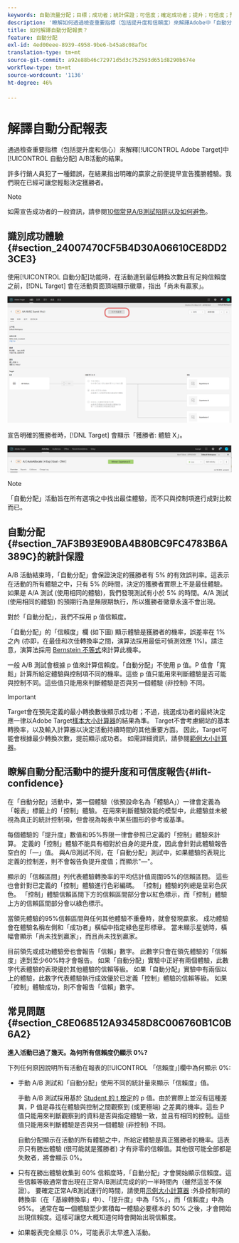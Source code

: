 ```yaml
---
keywords: 自動流量分配；目標；成功者；統計保證；可信度；確定成功者；提升；可信度；預設；預設體驗；自動分配
description: '瞭解如何透過檢查重要指標（包括提升度和信賴度）來解譯Adobe中「自動分配A/B」活動的結果。 [!DNL Target] '
title: 如何解譯自動分配報表？
feature: 自動分配
exl-id: 4ed00eee-8939-4958-9be6-b45a8c08afbc
translation-type: tm+mt
source-git-commit: a92e88b46c72971d5d3c752593d651d8290b674e
workflow-type: tm+mt
source-wordcount: '1136'
ht-degree: 46%

---
```


# 解譯自動分配報表

通過檢查重要指標（包括提升度和信心）來解釋[!UICONTROL Adobe Target]中[!UICONTROL 自動分配] A/B活動的結果。

許多行銷人員犯了一種錯誤，在結果指出明確的贏家之前便提早宣告獲勝體驗。我們現在已經可讓您輕鬆決定獲勝者。

>[!NOTE]
>
>如需宣告成功者的一般資訊，請參閱[10個常見A/B測試陷阱以及如何避免](/help/c-activities/t-test-ab/common-ab-testing-pitfalls.md)。

## 識別成功體驗{#section_24007470CF5B4D30A06610CE8DD23CE3}

使用[!UICONTROL 自動分配]功能時，在活動達到最低轉換次數且有足夠信賴度之前，[!DNL Target] 會在活動頁面頂端顯示徽章，指出「尚未有贏家」。

![無贏家徽章](/help/c-activities/automated-traffic-allocation/assets/no-winner.png)

宣告明確的獲勝者時，[!DNL Target] 會顯示「獲勝者: 體驗 X」。

![](assets/winner.png)

>[!NOTE]
>
>「自動分配」活動旨在所有選項之中找出最佳體驗，而不只與控制項進行成對比較而已。

## 自動分配{#section_7AF3B93E90BA4B80BC9FC4783B6A389C}的統計保證

A/B 活動結束時，「自動分配」會保證決定的獲勝者有 5% 的有效誤判率。這表示在活動的所有體驗之中，只有 5% 的時間，決定的獲勝者實際上不是最佳體驗。如果是 A/A 測試 (使用相同的體驗)，我們發現測試有小於 5% 的時間。A/A 測試 (使用相同的體驗) 的預期行為是無限期執行，所以獲勝者徽章永遠不會出現。

對於「自動分配」，我們不採用 p 值信賴度。

「自動分配」的「信賴度」欄 (如下圖) 顯示體驗是獲勝者的機率，誤差率在 1% 之內 (亦即，在最佳和次佳轉換率之間，演算法採用最低可偵測效應 1%)。請注意，演算法採用 [Bernstein 不等式](https://en.wikipedia.org/wiki/Bernstein_inequalities_(probability_theory))來計算此機率。

一般 A/B 測試會根據 p 值來計算信賴度。「自動分配」不使用 p 值。P 值會「寬鬆」計算所給定體驗與控制項不同的機率。這些 p 值只能用來判斷體驗是否可能與控制不同。這些值只能用來判斷體驗是否與另一個體驗 (非控制) 不同。

>[!IMPORTANT]
>
>Target會在預先定義的最小轉換數後顯示成功者；不過，挑選成功者的最終決定應一律以Adobe Target[樣本大小計算器](https://docs.adobe.com/content/target-microsite/testcalculator.html)的結果為準。 Target不會考慮網站的基本轉換率，以及輸入計算器以決定活動持續時間的其他重要方面。 因此，Target可能會根據最少轉換次數，提前顯示成功者。 如需詳細資訊，請參閱[範例大小計算器](/help/c-activities/t-test-ab/sample-size-determination.md#section_6B8725BD704C4AFE939EF2A6B6E834E6)。

## 瞭解自動分配活動中的提升度和可信度報告{#lift-confidence}

在「自動分配」活動中，第一個體驗（依預設命名為「體驗A」）一律會定義為「報表」標籤上的「控制」體驗。 在用來判斷體驗效能的模型中，此體驗並未被視為真正的統計控制項，但會視為報表中某些圖形的參考或基準。

每個體驗的「提升度」數值和95%界限一律會參照已定義的「控制」體驗來計算。 定義的「控制」體驗不能具有相對於自身的提升度，因此會針對此體驗報告空白的「—」值。 與A/B測試不同，在「自動分配」測試中，如果體驗的表現比定義的控制差，則不會報告負提升度值；而顯示&quot;—&quot;。

顯示的「信賴區間」列代表體驗轉換率的平均估計值周圍95%的信賴區間。 這些也會針對已定義的「控制」體驗進行色彩編碼。 「控制」體驗的列總是呈彩色灰色。 「控制」體驗信賴區間下方的信賴區間部分會以紅色標示，而「控制」體驗上方的信賴區間部分會以綠色標示。

當領先體驗的95%信賴區間與任何其他體驗不重疊時，就會發現贏家。 成功體驗會在體驗名稱左側和「成功者」橫幅中指定綠色星形標章。 當未顯示星號時，橫幅會顯示「尚未找到贏家」，而且尚未找到贏家。

目前領先或成功體驗旁也會報告「信賴」數字。 此數字只會在領先體驗的「信賴度」達到至少60%時才會報告。 如果「自動分配」實驗中正好有兩個體驗，此數字代表體驗的表現優於其他體驗的信賴等級。 如果「自動分配」實驗中有兩個以上的體驗，此數字代表體驗執行成效優於已定義「控制」體驗的信賴等級。 如果「控制」體驗成功，則不會報告「信賴」數字。

## 常見問題 {#section_C8E068512A93458D8C006760B1C0B6A2}

**進入活動已過了幾天。為何所有信賴度仍顯示 0%?**

下列任何原因說明所有活動在報表的[!UICONTROL 「信賴度」]欄中為何顯示 0%:

* 手動 A/B 測試和「自動分配」使用不同的統計量來顯示「信賴度」值。

   手動 A/B 測試採用基於 [Student 的 t 檢定](https://en.wikipedia.org/wiki/Student%27s_t-test)的 p 值。由於實際上並沒有這種差異，P 值是尋找在體驗與控制之間觀察到 (或更極端) 之差異的機率。這些 P 值只能用來判斷觀察到的資料是否與指定體驗一致，並且有相同的控制。這些值只能用來判斷體驗是否與另一個體驗 (非控制) 不同。

   自動分配顯示在活動的所有體驗之中，所給定體驗是真正獲勝者的機率。這表示只有勝出體驗 (很可能就是獲勝者) 才有非零的信賴值。其他很可能全部都是失敗者，將會顯示 0%。

* 只有在勝出體驗收集到 60% 信賴度時，「自動分配」才會開始顯示信賴度。這些信賴等級通常會出現在正常A/B測試完成的約一半時間內（雖然這並不保證）。 要確定正常A/B測試運行的時間，請使用[示例大小計算器](https://docs.adobe.com/content/target-microsite/testcalculator.html) :外掛控制項的轉換率（在「基線轉換率」中）、「提升度」中為「5%」，而「信賴度」中為95%。 通常在每一個體驗至少累積每一體驗必要樣本的 50% 之後，才會開始出現信賴度。這樣可讓您大概知道何時會開始出現信賴度。
* 如果報表完全顯示 0%，可能表示太早進入活動。
